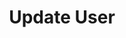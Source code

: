 ---
title: Update User
excerpt: Update [User](#schema_user)
api:
  file: chat-api.json
  operationId: updateUser
deprecated: false
hidden: false
metadata:
  title: ''
  description: ''
  robots: index
next:
  description: ''
---